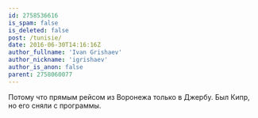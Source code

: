 ```yaml
---
id: 2758536616
is_spam: false
is_deleted: false
post: /tunisie/
date: 2016-06-30T14:16:16Z
author_fullname: 'Ivan Grishaev'
author_nickname: 'igrishaev'
author_is_anon: false
parent: 2758060077
---
```


<p>Потому что прямым рейсом из Воронежа только в Джербу. Был Кипр, но его сняли с программы.</p>
